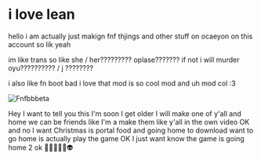 # i love lean
hello i am actually just makign fnf thjings and other stuff on ocaeyon on this account so lik yeah

im like trans so like she / her????????? oplase???????      if not i will murder oyu?????????? / j ????????

i also like fn boot bad i love that mod is so cool mod and uh mod col :3

![Fnfbbbeta](https://user-images.githubusercontent.com/78597960/156788421-0ed6eb4d-adb0-467b-85a5-7187fc3620de.png)






Hey I want to tell you this I'm soon I get older I will make one of y'all and home we can be friends like I'm a make them like y'all in the own video OK and no I want Christmas is portal food and going home to download want to go home is actually play the game OK I just want know the game is going home 2 ok
🥹😇😱🤨🥴👽
